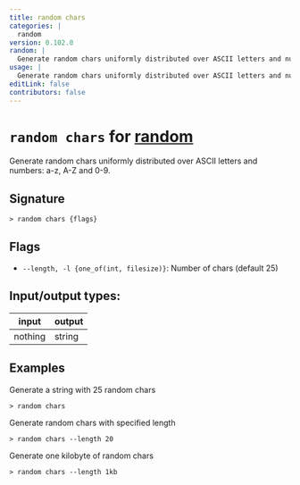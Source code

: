 ```yaml
---
title: random chars
categories: |
  random
version: 0.102.0
random: |
  Generate random chars uniformly distributed over ASCII letters and numbers: a-z, A-Z and 0-9.
usage: |
  Generate random chars uniformly distributed over ASCII letters and numbers: a-z, A-Z and 0-9.
editLink: false
contributors: false
---
```

<!-- This file is automatically generated. Please edit the command in https://github.com/nushell/nushell instead. -->

# `random chars` for [random](/commands/categories/random.md)

<div class='command-title'>Generate random chars uniformly distributed over ASCII letters and numbers: a-z, A-Z and 0-9.</div>

## Signature

```> random chars {flags} ```

## Flags

 -  `--length, -l {one_of(int, filesize)}`: Number of chars (default 25)


## Input/output types:

| input   | output |
| ------- | ------ |
| nothing | string |

## Examples

Generate a string with 25 random chars
```nu
> random chars

```

Generate random chars with specified length
```nu
> random chars --length 20

```

Generate one kilobyte of random chars
```nu
> random chars --length 1kb

```
